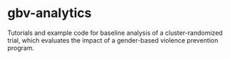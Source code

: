 # gbv-analytics
Tutorials and example code for baseline analysis of a cluster-randomized trial, which evaluates the impact of a gender-based violence prevention program.
